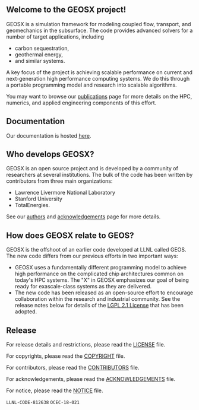 Welcome to the GEOSX project!
-----------------------------
GEOSX is a simulation framework for modeling coupled flow, transport, and geomechanics
in the subsurface.  The code provides advanced solvers for a number of target applications,
including
  - carbon sequestration,
  - geothermal energy,
  - and similar systems.  

A key focus of the project is achieving scalable performance on current and next-generation
high performance computing systems.  We do this through a portable programming model and research into scalable algorithms.

You may want to browse our
[publications](https://geosx-geosx.readthedocs-hosted.com/en/latest/docs/sphinx/Publications.html)
page for more details on the HPC, numerics,
and applied engineering components of this effort.

Documentation
---------------------

Our documentation is hosted [here](https://geosx-geosx.readthedocs-hosted.com/en/latest/?).


Who develops GEOSX?
-------------------
GEOSX is an open source project and is developed by a community of researchers at
several institutions.  The bulk of the code has been written by contributors from
three main organizations:
  - Lawrence Livermore National Laboratory
  - Stanford University
  - TotalEnergies.

See our
[authors](https://geosx-geosx.readthedocs-hosted.com/en/latest/docs/sphinx/Contributors.html)
and
[acknowledgements](https://geosx-geosx.readthedocs-hosted.com/en/latest/docs/sphinx/Acknowledgements.html)
page for more details.  

How does GEOSX relate to GEOS?
------------------------------
GEOSX is the offshoot of an earlier code developed at LLNL called GEOS.  The new
code differs from our previous efforts in two important ways:
  - GEOSX uses a fundamentally different programming model to achieve
    high performance on the complicated chip architectures common on today's
    HPC systems.  The "X" in GEOSX emphasizes our goal of being ready for exascale-class systems as they are delivered.
  - The new code has been released as an open-source effort to encourage collaboration
    within the research and industrial community.  See the release notes below
    for details of the [LGPL 2.1 License](./LICENSE) that has been adopted.


Release
-------

For release details and restrictions, please read the [LICENSE](./LICENSE) file.

For copyrights, please read the [COPYRIGHT](./COPYRIGHT ) file.

For contributors, please read the [CONTRIBUTORS](./CONTRIBUTORS ) file.

For acknowledgements, please read the [ACKNOWLEDGEMENTS](./ACKNOWLEDGEMENTS ) file.

For notice, please read the [NOTICE](./NOTICE ) file.

`LLNL-CODE-812638`  `OCEC-18-021`
